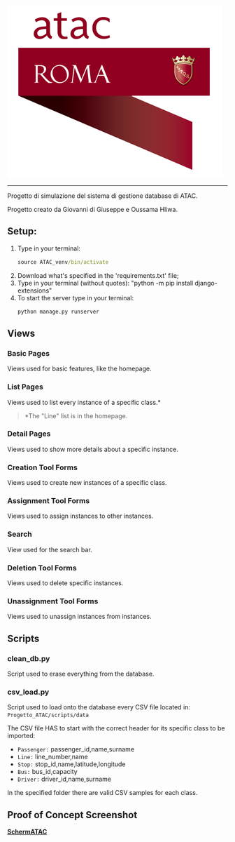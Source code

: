 ![ATAC Logo](https://github.com/Banana-Giova/Progetto_ATAC/blob/main/static/images/Logo_ATAC.png)

--------------------------------------------------------------------------------

Progetto di simulazione del sistema di gestione database di ATAC.

Progetto creato da Giovanni di Giuseppe e Oussama Hliwa.



## Setup:

1. Type in your terminal:
    ```cmd
    source ATAC_venv/bin/activate
    ```
2. Download what's specified in the 'requirements.txt' file;
3. Type in your terminal (without quotes):
    "python -m pip install django-extensions"
4. To start the server type in your terminal:
    ```cmd
    python manage.py runserver
    ```



## Views
### Basic Pages

Views used for basic features, like the homepage.

### List Pages

Views used to list every instance of a specific class.*
> *The "Line" list is in the homepage.

### Detail Pages

Views used to show more details about a specific instance.

### Creation Tool Forms

Views used to create new instances of a specific class.

### Assignment Tool Forms

Views used to assign instances to other instances.

### Search

View used for the search bar.

### Deletion Tool Forms

Views used to delete specific instances.

### Unassignment Tool Forms

Views used to unassign instances from instances.



## Scripts
### clean_db.py

Script used to erase everything from the database.

### csv_load.py

Script used to load onto the database every CSV file located in:\
    ```Progetto_ATAC/scripts/data```

The CSV file HAS to start with the correct header for its specific class to be imported:
- `Passenger:` passenger_id,name,surname
- `Line:` line_number,name
- `Stop:` stop_id,name,latitude,longitude
- `Bus:` bus_id,capacity
- `Driver:` driver_id,name,surname

In the specified folder there are valid CSV samples for each class.

## Proof of Concept Screenshot

[**SchermATAC**](https://github.com/Banana-Giova/Progetto_ATAC/blob/main/static/images/schermatac.png)
